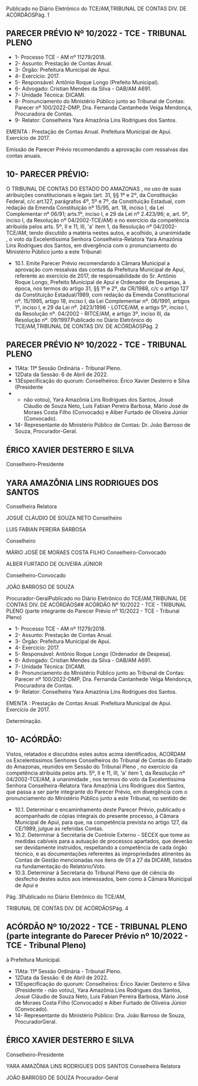 Publicado  no  Diário  Eletrônico do TCE/AM,TRIBUNAL DE CONTAS DIV. DE ACÓRDÃOSPág. 1

## PARECER PRÉVIO Nº 10/2022 - TCE - TRIBUNAL PLENO

- 1- Processo TCE - AM nº 11279/2018.
- 2- Assunto: Prestação de Contas Anual.
- 3- Órgão: Prefeitura Municipal de Apuí.
- 4- Exercício: 2017.
- 5- Responsável: Antônio Roque Longo (Prefeito Municipal).
- 6- Advogado: Cristian Mendes da Silva - OAB/AM A691.
- 7- Unidade Técnica: DICAMI.
- 8- Pronunciamento  do  Ministério  Público  junto  ao  Tribunal  de  Contas: Parecer  nº 100/2022-DMP, Dra. Fernanda Cantanhede Veiga Mendonça, Procuradora de Contas.
- 9- Relator: Conselheira Yara Amazônia Lins Rodrigues dos Santos.

EMENTA :  Prestação  de  Contas  Anual.    Prefeitura Municipal de Apuí.  Exercício de 2017.

Emissão de Parecer Prévio recomendando a aprovação com ressalvas das contas anuais.

## 10-  PARECER PRÉVIO:

O  TRIBUNAL  DE  CONTAS  DO  ESTADO  DO  AMAZONAS ,  no  uso  de  suas atribuições  constitucionais  e  legais  (art.  31,  §§  1º  e  2º,  da  Constituição  Federal,  c/c art.127,  parágrafos  4º,  5º  e  7º,  da  Constituição  Estadual,  com  redação  da  Emenda Constituição nº 15/95, art. 18, inciso I, da Lei Complementar nº 06/91; arts.1º, inciso I, e 29  da  Lei  nº  2.423/96;  e,  art.  5º,  inciso  I,  da  Resolução  nº  04/2002-TCE/AM)  e  no exercício da competência atribuída pelos arts. 5º, II e 11, III, 'a' item 1, da Resolução nº 04/2002-TCE/AM, tendo discutido a matéria nestes autos, e acolhido, à unanimidade , o voto da Excelentíssima Senhora Conselheira-Relatora Yara Amazônia Lins Rodrigues dos Santos, em  divergência com  o  pronunciamento  do  Ministério  Público  junto  a  este Tribunal:

- 10.1.  Emite Parecer Prévio recomendando à Câmara Municipal a aprovação com ressalvas das  contas  da  Prefeitura  Municipal  de  Apuí, referente  ao  exercício  de  2017,  de  responsabilidade  do  Sr. Antônio Roque Longo, Prefeito Municipal  de  Apuí  e  Ordenador  de  Despesas, à época, nos termos do artigo 31, §§ 1º e 2º, da CR/1988, c/c o artigo 127 da  Constituição  Estadual/1989,  com  redação  da  Emenda  Constitucional nº. 15/1995, artigo 18, inciso I, da Lei Complementar nº. 06/1991, artigos 1º, inciso I, e 29 da Lei nº. 2423/1996 - LOTCE/AM, e artigo 5º, inciso I, da  Resolução  nº.  04/2002  -  RITCE/AM,  e  artigo  3º,  inciso  III,  da Resolução nº. 09/1997.Publicado  no  Diário  Eletrônico do TCE/AM,TRIBUNAL DE CONTAS DIV. DE ACÓRDÃOSPág. 2

## PARECER PRÉVIO Nº 10/2022 - TCE - TRIBUNAL PLENO

- 11Ata: 11ª Sessão Ordinária - Tribunal Pleno.
- 12Data da Sessão: 6 de Abril de 2022.
- 13Especificação do quorum: Conselheiros: Érico Xavier Desterro e Silva (Presidente
- -    não  votou),  Yara  Amazônia  Lins  Rodrigues  dos  Santos,  Josué  Cláudio  de  Souza Neto, Luis Fabian Pereira Barbosa, Mário José de Moraes Costa Filho (Convocado) e Alber Furtado de Oliveira Júnior (Convocado).
- 14-  Representante  do  Ministério  Público  de  Contas: Dr. João  Barroso  de  Souza, Procurador-Geral.

## ÉRICO XAVIER DESTERRO E SILVA

Conselheiro-Presidente

## YARA AMAZÔNIA LINS RODRIGUES DOS SANTOS

Conselheira Relatora

JOSUÉ CLÁUDIO DE SOUZA NETO Conselheiro

LUIS FABIAN PEREIRA BARBOSA

Conselheiro

MÁRIO JOSÉ DE MORAES COSTA FILHO Conselheiro-Convocado

ALBER FURTADO DE OLIVEIRA JÚNIOR

Conselheiro-Convocado

JOÃO BARROSO DE SOUZA

Procurador-GeralPublicado  no  Diário  Eletrônico do TCE/AM,TRIBUNAL DE CONTAS DIV. DE ACÓRDÃOS## ACÓRDÃO Nº 10/2022 - TCE - TRIBUNAL PLENO (parte integrante do Parecer Prévio nº 10/2022 - TCE - Tribunal Pleno)

- 1- Processo TCE - AM nº 11279/2018.
- 2- Assunto: Prestação de Contas Anual.
- 3- Órgão: Prefeitura Municipal de Apuí.
- 4- Exercício: 2017.
- 5- Responsável: Antônio Roque Longo (Ordenador de Despesa).
- 6- Advogado: Cristian Mendes da Silva - OAB/AM A691.
- 7- Unidade Técnica: DICAMI.
- 8- Pronunciamento  do  Ministério  Público  junto  ao  Tribunal  de  Contas: Parecer  nº 100/2022-DMP,  Dra. Fernanda Cantanhede Veiga Mendonça, Procuradora de Contas.
- 9- Relator: Conselheira Yara Amazônia Lins Rodrigues dos Santos.

EMENTA :  Prestação  de  Contas  Anual.    Prefeitura Municipal de Apuí. Exercício de 2017.

Determinação.

## 10-  ACÓRDÃO:

Vistos, relatados e discutidos estes autos acima identificados, ACORDAM os Excelentíssimos Senhores Conselheiros do Tribunal de Contas do Estado do Amazonas, reunidos em Sessão do Tribunal Pleno , no exercício da competência atribuída pelos arts. 5º, II e 11, III, 'a' item 1, da Resolução nº 04/2002-TCE/AM, à unanimidade , nos termos do voto da Excelentíssima Senhora Conselheira-Relatora Yara Amazônia Lins Rodrigues dos Santos, que passa a ser parte integrante do Parecer Prévio, em divergência com o pronunciamento do Ministério Público junto a este Tribunal, no sentido de:

- 10.1. Determinar o encaminhamento  deste Parecer Prévio, publicado e acompanhado  de  cópias  integrais  do  presente  processo,  à  Câmara Municipal de Apuí, para que, na competência prevista no artigo 127, da CE/1989, julgue as referidas Contas.
- 10.2. Determinar à  Secretaria  de  Controle  Externo  -  SECEX  que  tome  as medidas cabíveis para a autuação de processos apartados, que deverão ser  devidamente  instruídos,  respeitando  a  competência  de  cada  órgão técnico,  e  as  documentações referentes às impropriedades atinentes às Contas de Gestão mencionadas nos itens de 01 a 27 da DICAMI, listados na fundamentação do Relatório/Voto.
- 10.3. Determinar à  Secretaria  do  Tribunal  Pleno  que  dê  ciência  do  desfecho destes autos aos interessados, bem como à Câmara Municipal de Apuí e

Pág. 3Publicado  no  Diário  Eletrônico do TCE/AM,

TRIBUNAL DE CONTAS DIV. DE ACÓRDÃOSPág. 4

## ACÓRDÃO Nº 10/2022 - TCE - TRIBUNAL PLENO (parte integrante do Parecer Prévio nº 10/2022 - TCE - Tribunal Pleno)

à Prefeitura Municipal.

- 11Ata: 11ª Sessão Ordinária - Tribunal Pleno.
- 12Data da Sessão: 6 de Abril de 2022.
- 13Especificação do quorum: Conselheiros: Érico Xavier Desterro e Silva (Presidente -  não  votou),  Yara  Amazônia  Lins  Rodrigues  dos  Santos,  Josué  Cláudio  de  Souza Neto, Luis Fabian Pereira Barbosa, Mário José de Moraes Costa Filho (Convocado) e Alber Furtado de Oliveira Júnior (Convocado).
- 14-  Representante do Ministério Público: Dra. João Barroso de Souza, ProcuradorGeral.

## ÉRICO XAVIER DESTERRO E SILVA

Conselheiro-Presidente

YARA AMAZÔNIA LINS RODRIGUES DOS SANTOS Conselheira Relatora

JOÃO BARROSO DE SOUZA Procurador-Geral